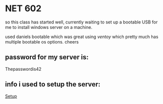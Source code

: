 # NET 602

so this class has started well, currently waiting to set up a bootable USB for me to install windows server on a machine.

used daniels bootable which was great using *ventoy* which pretty much has multiple bootable os options. cheers

## password for my server is: 
Thepasswordis42

## info i used to setup the server:
[Setup](https://social.technet.microsoft.com/wiki/contents/articles/52765.windows-server-2019-step-by-step-setup-active-directory-environment-using-powershell.aspx)



